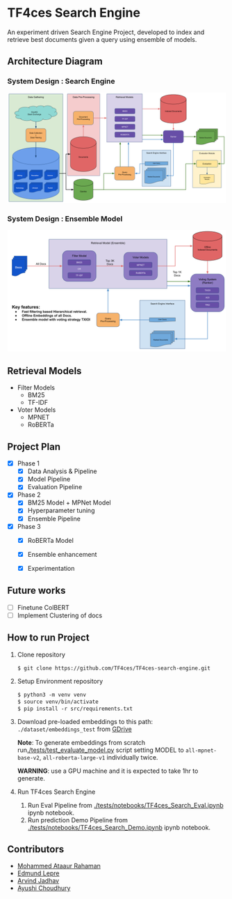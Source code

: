 # TF4ces Search Engine

An experiment driven Search Engine Project, developed to index and retrieve best documents given a query using ensemble of models. 


## Architecture Diagram
### System Design : Search Engine
![img.png](static/images/system_architecture.png)
### System Design : Ensemble Model
![img.png](static/images/ensemble_system_design.png)


## Retrieval Models
  - Filter Models
      - BM25
      - TF-IDF
 - Voter Models
     - MPNET
     - RoBERTa
  
## Project Plan

 - [X] Phase 1
      - [X] Data Analysis & Pipeline
      - [X] Model Pipeline
      - [X] Evaluation Pipeline
 - [X] Phase 2
      - [X] BM25 Model + MPNet Model
      - [X] Hyperparameter tuning
      - [X] Ensemble Pipeline
 - [X] Phase 3
      - [X] RoBERTa Model
      - [X] Ensemble enhancement
      - [X] Experimentation
  
  
## Future works

 - [ ] Finetune ColBERT
 - [ ] Implement Clustering of docs

## How to run Project

1. Clone repository
    ```console
    $ git clone https://github.com/TF4ces/TF4ces-search-engine.git
    ```
    
2. Setup Environment repository
    ```console
    $ python3 -m venv venv
    $ source venv/bin/activate
    $ pip install -r src/requirements.txt 
    ```
    
3. Download pre-loaded embeddings to this path: `./dataset/embeddings_test` from [GDrive](https://drive.google.com/file/d/1x-lOZMwBK5Ea9eCDE18gQCTnukZ16xQT/view?usp=share_link)
   
   **Note**: To generate embeddings from scratch run[./tests/test_evaluate_model.py](tests/test_evaluate_model.py) script setting MODEL to `all-mpnet-base-v2`, `all-roberta-large-v1` individually twice. 
   
   **WARNING**: use a GPU machine and it is expected to take 1hr to generate.


3. Run TF4ces Search Engine
      
   1. Run Eval Pipeline from [./tests/notebooks/TF4ces_Search_Eval.ipynb](./tests/notebooks/TF4ces_Search_Eval.ipynb) ipynb notebook.
   2. Run prediction Demo Pipeline from [./tests/notebooks/TF4ces_Search_Demo.ipynb](./tests/notebooks/TF4ces_Search_Demo.ipynb) ipynb notebook.

   
## Contributors

- [Mohammed Ataaur Rahaman](https://github.com/ataago)
- [Edmund Lepre](https://github.com/edmundlepre)
- [Arvind Jadhav](https://github.com/Arvind-AI-7)
- [Ayushi Choudhury](https://github.com/Ayushi231)

